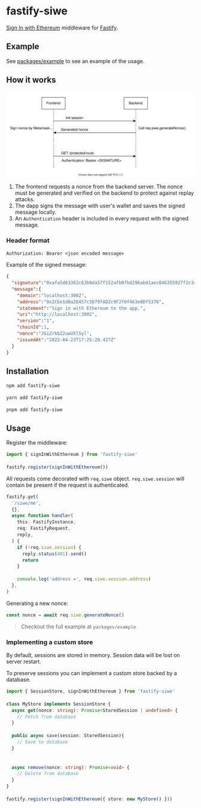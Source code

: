 # fastify-siwe

[Sign In with Ethereum](https://login.xyz) middleware for [Fastify](https://fastify.io).

## Example

See [packages/example](./packages/example) to see an example of the usage.

## How it works

![diagram](./packages/fastify-siwe/images/sequence.drawio.svg)

1. The frontend requests a nonce from the backend server. The nonce must be generated and verified on the backend to protect against replay attacks.
2. The dapp signs the message with user's wallet and saves the signed message locally.
3. An `Authentication` header is included in every request with the signed message.

### Header format

```
Authorization: Bearer <json encoded message>
```

Example of the signed message:

```json
{
  "signature":"0xafa5d63362c63b0da57f152afb0fbd296abd1aec046355927f2c34e26ab67b1a58ce34bcd609d312293391005c25780a87c110cfb6374a747184a35b047b08d91c",
  "message":{
    "domain":"localhost:3002",
    "address":"0x2C6e1d8a2E457c5D79fAD2c9F2f0f463e0Df5376",
    "statement":"Sign in with Ethereum to the app.",
    "uri":"http://localhost:3002",
    "version":"1",
    "chainId":1,
    "nonce":"JGiZrkbZ2uwUXl5yl",
    "issuedAt":"2022-04-23T17:25:20.427Z"
  }
}
```

## Installation

```
npm add fastify-siwe

yarn add fastify-siwe

pnpm add fastify-siwe
```

## Usage

Register the middleware:

```typescript
import { signInWithEthereum } from 'fastify-siwe'

fastify.register(signInWithEthereum())
```

All requests come decorated with `req.siwe` object.
`req.siwe.session` will contain be present if the request is authenticated.

```typescript
fastify.get(
  '/siwe/me',
  {},
  async function handler(
    this: FastifyInstance,
    req: FastifyRequest,
    reply,
  ) {
    if (!req.siwe.session) {
      reply.status(401).send()
      return
    }

    console.log('address =', req.siwe.session.address)
  },
)
```

Generating a new nonce:

```typescript
const nonce = await req.siwe.generateNonce()
```

> Checkout the full example at `packages/example`

### Implementing a custom store

By default, sessions are stored in memory. Session data will be lost on server restart.

To preserve sessions you can implement a custom store backed by a database.

```typescript
import { SessionStore, signInWithEthereum } from 'fastify-siwe'

class MyStore implements SessionStore {
  async get(nonce: string): Promise<StoredSession | undefined> {
    // Fetch from database
  }

  public async save(session: StoredSession){
    // Save to database
  }


  async remove(nonce: string): Promise<void> {
    // Delete from database
  }
}

fastify.register(signInWithEthereum({ store: new MyStore() }))
```

